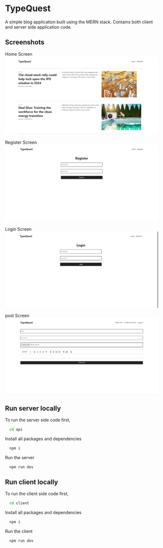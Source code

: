 
# TypeQuest

A simple blog application built using the MERN stack. Contains both client and server side application code.

## Screenshots
Home Screen
![home Screenshot](./screenshots/home.png)

Register Screen
![register Screenshot](./screenshots/register.png)

Login Screen
![login Screenshot](./screenshots/login.png)

post Screen
![post Screenshot](./screenshots/post.png)
## Run server locally 

To run the server side code first,

```bash
  cd api
```

Install all packages and dependencies

```bash
  npm i
```

Run the server

```bash
  npm run dev
```

## Run client locally

To run the client side code first,

```bash
  cd client
```

Install all packages and dependencies

```bash
  npm i
```

Run the client

```bash
  npm run dev
```
